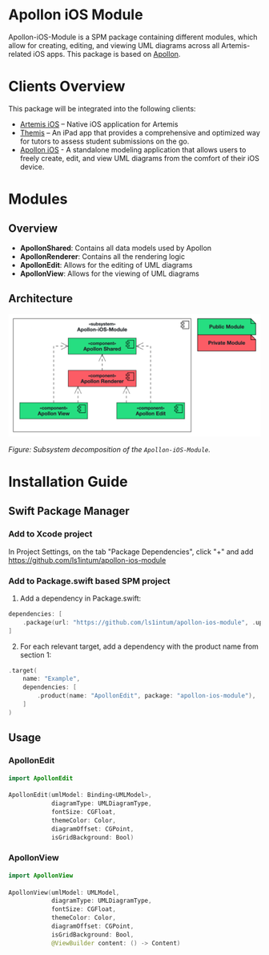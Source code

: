 # Apollon iOS Module

Apollon-iOS-Module is a SPM package containing different modules, which allow for creating, editing, and viewing UML diagrams across all Artemis-related iOS apps. This package is based on [Apollon](https://github.com/ls1intum/Apollon).

# Clients Overview

This package will be integrated into the following clients:

- [Artemis iOS](https://github.com/ls1intum/artemis-ios) – Native iOS application for Artemis
- [Themis](https://github.com/ls1intum/Themis) – An iPad app that provides a comprehensive and optimized way for tutors to assess student submissions on the go.
- [Apollon iOS](https://github.com/ls1intum/apollon-ios) - A standalone modeling application that allows users to freely create, edit, and view UML diagrams from the comfort of their iOS device.

# Modules

## Overview

- **ApollonShared**: Contains all data models used by Apollon
- **ApollonRenderer**: Contains all the rendering logic
- **ApollonEdit**: Allows for the editing of UML diagrams
- **ApollonView**: Allows for the viewing of UML diagrams 

## Architecture

![Subsystem decomposition of the Apollon-iOS-Module](docs/images/subsystem_decomposition.png)

*Figure: Subsystem decomposition of the `Apollon-iOS-Module`.*

# Installation Guide

## Swift Package Manager

### Add to Xcode project

In Project Settings, on the tab "Package Dependencies", click "+" and add <https://github.com/ls1intum/apollon-ios-module>

### Add to Package.swift based SPM project

1. Add a dependency in Package.swift:
```swift
dependencies: [
    .package(url: "https://github.com/ls1intum/apollon-ios-module", .upToNextMajor(from: "1.0.1")),
]
```

2. For each relevant target, add a dependency with the product name from section 1:
```swift
.target(
    name: "Example",
    dependencies: [
        .product(name: "ApollonEdit", package: "apollon-ios-module"),
    ]    
)
```

## Usage

### ApollonEdit
```swift
import ApollonEdit

ApollonEdit(umlModel: Binding<UMLModel>,
            diagramType: UMLDiagramType,
            fontSize: CGFloat,
            themeColor: Color,
            diagramOffset: CGPoint,
            isGridBackground: Bool)
```

### ApollonView
```swift
import ApollonView

ApollonView(umlModel: UMLModel,
            diagramType: UMLDiagramType,
            fontSize: CGFloat,
            themeColor: Color,
            diagramOffset: CGPoint,
            isGridBackground: Bool,
            @ViewBuilder content: () -> Content)
```






